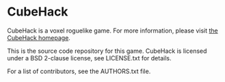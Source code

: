 CubeHack
========

CubeHack is a voxel roguelike game. For more information, please visit
[the CubeHack homepage](http://cubehack.net/).

This is the source code repository for this game. CubeHack is licensed under a
BSD 2-clause license, see LICENSE.txt for details.

For a list of contributors, see the AUTHORS.txt file.
